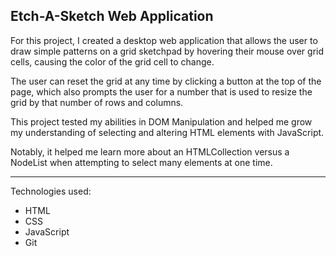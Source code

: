 ## Etch-A-Sketch Web Application

For this project, I created a desktop web application that allows the user to draw simple patterns on a grid sketchpad by hovering their mouse over grid cells, causing the color of the grid cell to change.

The user can reset the grid at any time by clicking a button at the top of the page, which also prompts the user for a number that is used to resize the grid by that number of rows and columns.

This project tested my abilities in DOM Manipulation and helped me grow my understanding of selecting and altering HTML elements with JavaScript.  

Notably, it helped me learn more about an HTMLCollection versus a NodeList when attempting to select many elements at one time.

---

Technologies used:
  - HTML
  - CSS
  - JavaScript
  - Git
